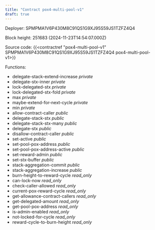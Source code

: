 ```yaml
---
title: "Contract pox4-multi-pool-v1"
draft: true
---
```

Deployer: SPMPMA1V6P430M8C91QS1G9XJ95S59JS1TZFZ4Q4


 



Block height: 251683 (2024-11-23T14:54:07.000Z)

Source code: {{<contractref "pox4-multi-pool-v1" SPMPMA1V6P430M8C91QS1G9XJ95S59JS1TZFZ4Q4 pox4-multi-pool-v1>}}

Functions:

* delegate-stack-extend-increase _private_
* delegate-stx-inner _private_
* lock-delegated-stx _private_
* lock-delegated-stx-fold _private_
* max _private_
* maybe-extend-for-next-cycle _private_
* min _private_
* allow-contract-caller _public_
* delegate-stack-stx _public_
* delegate-stack-stx-many _public_
* delegate-stx _public_
* disallow-contract-caller _public_
* set-active _public_
* set-pool-pox-address _public_
* set-pool-pox-address-active _public_
* set-reward-admin _public_
* set-stx-buffer _public_
* stack-aggregation-commit _public_
* stack-aggregation-increase _public_
* burn-height-to-reward-cycle _read_only_
* can-lock-now _read_only_
* check-caller-allowed _read_only_
* current-pox-reward-cycle _read_only_
* get-allowance-contract-callers _read_only_
* get-delegated-amount _read_only_
* get-pool-pox-address _read_only_
* is-admin-enabled _read_only_
* not-locked-for-cycle _read_only_
* reward-cycle-to-burn-height _read_only_
